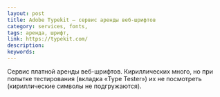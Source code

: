 ```yaml
---
layout: post
title: Adobe Typekit — сервис аренды веб-шрифтов
category: services, fonts, 
tags: аренда, шрифт, 
link: https://typekit.com/
description: 
keywords: 
---
```


<p>Сервис платной аренды веб-шрифтов. Кириллических много, но при попытке тестирования (вкладка «Type Tester») их не посмотреть (кириллические символы не подгружаются).</p>
